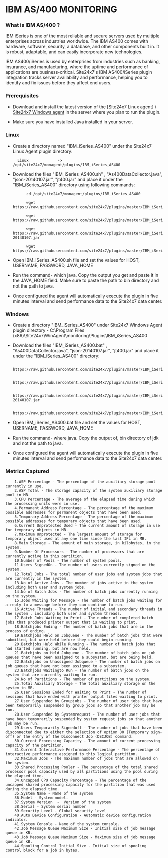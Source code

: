 # IBM AS/400 MONITORING

### What is IBM AS/400 ?

IBM iSeries is one of the most reliable and secure servers used by multiple enterprises across industries worldwide. The IBM AS400 comes with hardware, software, security, a database, and other components built in. It is robust, adaptable, and can easily incorporate new technologies. 
 
IBM AS400/iSeries is used by enterprises from industries such as banking, insurance, and manufacturing, where the uptime and performance of applications are business-critical. Site24x7's IBM AS400/iSeries plugin integration tracks server availability and performance, helping you to identify and fix issues before they affect end users.

### Prerequisites

- Download and install the latest version of the [Site24x7 Linux agent] / [Site24x7 Windows agent](https://www.site24x7.com/app/client#/admin/inventory/add-monitor) in the server where you plan to run the plugin.

- Make sure you have installed Java installed in your server.

### Linux

- Create a directory named "IBM_iSeries_AS400" under the Site24x7 Linux Agent plugin directory: 

		Linux             ->   /opt/site24x7/monagent/plugins/IBM_iSeries_AS400
		
- Download the files "IBM_iSeries_AS400.sh" , "As400DataCollector.java", "json-20140107.jar", "jt400.jar" and place it under the "IBM_iSeries_AS400" directory using following commands:

     		cd /opt/site24x7/monagent/plugins/IBM_iSeries_AS400
    
    		wget https://raw.githubusercontent.com/site24x7/plugins/master/IBM_iSeries_AS400/IBM_iSeries_AS400.sh
    
    		wget https://raw.githubusercontent.com/site24x7/plugins/master/IBM_iSeries_AS400/As400DataCollector.java
    
    		wget https://raw.githubusercontent.com/site24x7/plugins/master/IBM_iSeries_AS400/json-20140107.jar
    
    		wget https://raw.githubusercontent.com/site24x7/plugins/master/IBM_iSeries_AS400/jt400.jar
    		
- Open IBM_iSeries_AS400.sh file and set the values for HOST, USERNAME, PASSWORD, JAVA_HOME

- Run the command- which java. Copy the output you get and paste it in the JAVA_HOME field. Make sure to paste the path to bin directory and not the path to java.

- Once configured the agent will automatically execute the plugin in five minutes interval and send performance data to the Site24x7 data center.
    		
### Windows

- Create a directory "IBM_iSeries_AS400" under Site24x7 Windows Agent plugin directory - C:\Program Files (x86)\Site24x7\WinAgent\monitoring\Plugins\IBM_iSeries_AS400

- Download the files "IBM_iSeries_AS400.bat" , "As400DataCollector.java", "json-20140107.jar", "jt400.jar" and place it under the "IBM_iSeries_AS400" directory:

     		https://raw.githubusercontent.com/site24x7/plugins/master/IBM_iSeries_AS400/IBM_iSeries_AS400.bat
    
    		https://raw.githubusercontent.com/site24x7/plugins/master/IBM_iSeries_AS400/As400DataCollector.java
    
    		https://raw.githubusercontent.com/site24x7/plugins/master/IBM_iSeries_AS400/json-20140107.jar
    
    		https://raw.githubusercontent.com/site24x7/plugins/master/IBM_iSeries_AS400/jt400.jar
    		
- Open IBM_iSeries_AS400.bat file and set the values for HOST, USERNAME, PASSWORD, JAVA_HOME

- Run the command- where java. Copy the output of, bin directory of jdk and not the path to java.

- Once configured the agent will automatically execute the plugin in five minutes interval and send performance data to the Site24x7 data center.

### Metrics Captured

		1.ASP Percentage - The percentage of the auxiliary storage pool currently in use.
		2.ASP Total - The storage capacity of the system auxiliary storage pool in MB.
		3.CPU Percentage - The average of the elapsed time during which the processing units were in use.
		4.Permanent Address Percentage - The percentage of the maximum possible addresses for permanent objects that have been used.
		5.Temporary Address Percentage - The percentage of the maximum possible addresses for temporary objects that have been used.
		6.Current Unprotected Used - The current amount of storage in use for temporary objects in MB.
		7.Maximum Unprotected - The largest amount of storage for temporary object used at any one time since the last IPL in MB.
		8.Main Storage - The amount of main storage, in kilobytes, in the system.
		9.Number Of Processors - The number of processors that are currently active in this partition.
		10.Number of Pools - The number of system pools.
		11.Users SignedOn - The number of users currently signed on the system.
		12.Total Jobs - The total number of user jobs and system jobs that are currently in the system.
		13.No of Active Jobs - The number of jobs active in the system including both user and system jobs.
		14.No of Batch Jobs - The number of batch jobs currently running on the system.
		15.Jobs Waiting for Message - The number of batch jobs waiting for a reply to a message before they can continue to run.
		16.Active Threads - The number of initial and secondary threads in the system , including both user and system threads.
		17.Batch Jobs Waiting to Print - The number of completed batch jobs that produced printer output that is waiting to print.
		18.Batchjobs Ending - The number of batch jobs that are in the process of ending.
		19.Batchjobs Held on Jobqueue - The number of batch jobs that were submitted, but were held before they could begin running.
		20.Batchjobs Held While Running - The number of batch jobs that had started running, but are now held.
		21.Batchjobs on Held Jobqueue - The number of batch jobs on job queues that have been assigned to a subsystem, but are being held.
		22.Batchjobs on Unassigned Jobqueue - The number of batch jobs on job queues that have not been assigned to a subsystem.
		23.Batchjobs Waitingto Run - The number of batch jobs on the system that are currently waiting to run.
		24.No of Partitions - The number of partitions on the system.
		25.Total Auxiliary Storage - The total auxiliary storage on the system in MB.
		26.User Sessions Ended for Waiting to Print - The number of sessions that have ended with printer output files waiting to print.
		27.User Suspended by Groupjobs - The number of user jobs that have been temporarily suspended by group jobs so that another job may be run.
		28.User Suspended by Systemrequest - The number of user jobs that have been temporarily suspended by system request jobs so that another job may be run.
		29.Users Temporarily Signedoff - The number of jobs that have been disconnected due to either the selection of option 80 (Temporary sign-off) or the entry of the Disconnect Job (DSCJOB) command.
		30.Current Processing Capacity - The amount of current processing capacity of the partition.
		31.Current Interactive Performance Percentage - The percentage of interactive performance assigned to this logical partition.
		32.Maximum Jobs - The maximum number of jobs that are allowed on the system.
		33.Shared Processing Pooler - The percentage of the total shared processor pool capacity used by all partitions using the pool during the elapsed time.
		34.Uncapped CPU Capacity Percentage - The percentage of the uncapped shared processing capacity for the partition that was used during the elapsed time.
		35.System Name - Name of the system
		36.Model - System model.
		37.System Version  -  Version of the system
		38.Serial - System serial number
		39.Security Level - Global security level
		40.Auto Device Configuration - Automatic device configuration indicator. 
		41.System Console - Name of the system console.
		42.Job Message Queue Maximum Size - Initial size of job message queue in KB. 
		43.Job Message Queue Maximum Size - Maximum size of job message queue in KB.
		44.Spooling Control Initial Size - Initial size of spooling control block for a job in bytes.
    
